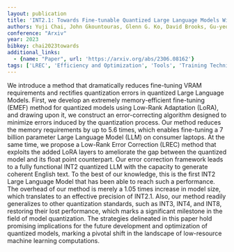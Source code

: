 ```yaml
---
layout: publication
title: 'INT2.1: Towards Fine-tunable Quantized Large Language Models With Error Correction Through Low-rank Adaptation'
authors: Yuji Chai, John Gkountouras, Glenn G. Ko, David Brooks, Gu-yeon Wei
conference: "Arxiv"
year: 2023
bibkey: chai2023towards
additional_links:
  - {name: "Paper", url: 'https://arxiv.org/abs/2306.08162'}
tags: ['LREC', 'Efficiency and Optimization', 'Tools', 'Training Techniques', 'Quantization', 'Fine-Tuning', 'Pretraining Methods']
---
```

We introduce a method that dramatically reduces fine-tuning VRAM requirements
and rectifies quantization errors in quantized Large Language Models. First, we
develop an extremely memory-efficient fine-tuning (EMEF) method for quantized
models using Low-Rank Adaptation (LoRA), and drawing upon it, we construct an
error-correcting algorithm designed to minimize errors induced by the
quantization process. Our method reduces the memory requirements by up to 5.6
times, which enables fine-tuning a 7 billion parameter Large Language Model
(LLM) on consumer laptops. At the same time, we propose a Low-Rank Error
Correction (LREC) method that exploits the added LoRA layers to ameliorate the
gap between the quantized model and its float point counterpart. Our error
correction framework leads to a fully functional INT2 quantized LLM with the
capacity to generate coherent English text. To the best of our knowledge, this
is the first INT2 Large Language Model that has been able to reach such a
performance. The overhead of our method is merely a 1.05 times increase in
model size, which translates to an effective precision of INT2.1. Also, our
method readily generalizes to other quantization standards, such as INT3, INT4,
and INT8, restoring their lost performance, which marks a significant milestone
in the field of model quantization. The strategies delineated in this paper
hold promising implications for the future development and optimization of
quantized models, marking a pivotal shift in the landscape of low-resource
machine learning computations.
